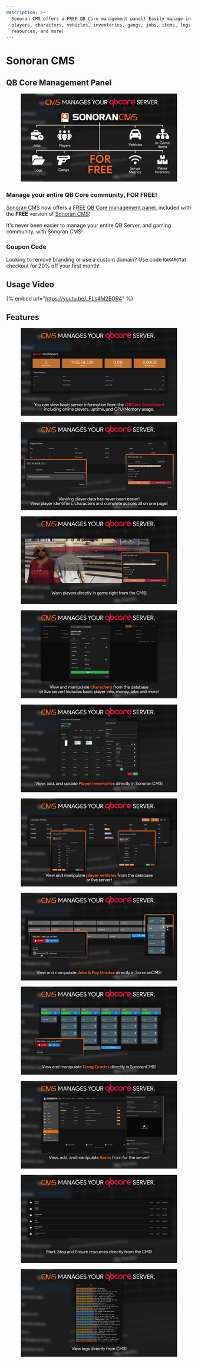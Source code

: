 ```yaml
---
description: >-
  Sonoran CMS offers a FREE QB Core management panel! Easily manage in-game
  players, characters, vehicles, inventories, gangs, jobs, items, logs,
  resources, and more!
---
```


# Sonoran CMS

## QB Core Management Panel

<figure><img src="../.gitbook/assets/image (1) (1) (1) (1).png" alt=""><figcaption></figcaption></figure>

### Manage your **entire** QB Core community, **FOR FREE!**

[Sonoran CMS](https://sonoran.link/xbCklXdk) now offers a [FREE QB Core management panel](https://sonoran.link/3w7VcZig), included with the **FREE** version of [Sonoran CMS](https://sonoran.link/xbCklXdk)!

It's never been easier to manage your entire QB Server, and gaming community, with Sonoran CMS!

### Coupon Code

Looking to remove branding or use a custom domain? Use code `KAKAROT`at checkout for 20% off your first month!

## Usage Video

{% embed url="https://youtu.be/_FLs4M2EOR4" %}

## Features

<figure><img src="../.gitbook/assets/image (1) (1) (1) (1) (1).png" alt=""><figcaption></figcaption></figure>

<figure><img src="../.gitbook/assets/image (1) (1) (1) (1) (1) (1).png" alt=""><figcaption></figcaption></figure>

<figure><img src="../.gitbook/assets/image (2) (1) (1).png" alt=""><figcaption></figcaption></figure>

<figure><img src="../.gitbook/assets/image (3) (1).png" alt=""><figcaption></figcaption></figure>

<figure><img src="../.gitbook/assets/image (4) (1).png" alt=""><figcaption></figcaption></figure>

<figure><img src="../.gitbook/assets/image (5) (1).png" alt=""><figcaption></figcaption></figure>

<figure><img src="../.gitbook/assets/image (6) (1).png" alt=""><figcaption></figcaption></figure>

<figure><img src="../.gitbook/assets/image (7).png" alt=""><figcaption></figcaption></figure>

<figure><img src="../.gitbook/assets/image (8).png" alt=""><figcaption></figcaption></figure>

<figure><img src="../.gitbook/assets/image (9).png" alt=""><figcaption></figcaption></figure>

<figure><img src="../.gitbook/assets/image (10).png" alt=""><figcaption></figcaption></figure>
